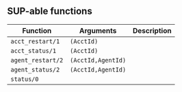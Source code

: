 ## SUP-able functions

| Function | Arguments | Description |
| -------- | --------- | ----------- |
| `acct_restart/1` | `(AcctId)` | |
| `acct_status/1` | `(AcctId)` | |
| `agent_restart/2` | `(AcctId,AgentId)` | |
| `agent_status/2` | `(AcctId,AgentId)` | |
| `status/0` |  | |
